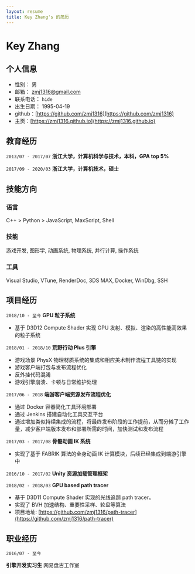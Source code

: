 ```yaml
---
layout: resume
title: Key Zhang's 的简历
---
```


# Key Zhang

## 个人信息

* 性别： 男
* 邮箱： [zmj1316@gmail.com](mailto:zmj1316@gmail.com)
* 联系电话： `hide`
* 出生日期： 1995-04-19
* github：[https://github.com/zmj1316](https://github.com/zmj1316)
* 主页：[https://zmj1316.github.io](https://zmj1316.github.io)

## 教育经历

`2013/07 - 2017/07`
__浙江大学，计算机科学与技术，本科，GPA top 5%__

`2017/09 - 2020/03`
__浙江大学，计算机技术，硕士__


## 技能方向

### 语言

C++ > Python > JavaScript, MaxScript, Shell

### 技能

游戏开发, 图形学, 动画系统, 物理系统, 并行计算, 操作系统

### 工具

Visual Studio, VTune, RenderDoc, 3DS MAX, Docker, WinDbg, SSH

## 项目经历

`2018/10 - 至今`
__GPU 粒子系统__

* 基于 D3D12 Compute Shader 实现 GPU 发射、模拟、渲染的高性能高效果的粒子系统

`2018/01 - 2018/10`
__荒野行动 Plus 引擎__

* 游戏场景 PhysX 物理材质系统的集成和相应美术制作流程工具链的实现
* 游戏客户端打包与发布流程优化
* 反外挂代码混淆
* 游戏引擎崩溃、卡顿与日常维护处理


`2017/06 - 2018`
__端游客户端资源发布流程优化__

* 通过 Docker 容器简化工具环境部署
* 通过 Jenkins 搭建自动化工具交互平台
* 通过增加类似持续集成的流程，将最终发布阶段的工作提前，从而分摊了工作量，减少客户端版本发布和部署所需的时间，加快测试和发布流程

`2017/03 - 2017/08`
__骨骼动画 IK 系统__

* 实现了基于 FABRIK 算法的全身动画 IK 计算模块，后续已经集成到端游引擎中

`2016/10 - 2017/02`
__Unity 资源加载管理框架__

`2018/02 - 2018/03`
__GPU based path tracer__

* 基于 D3D11 Compute Shader 实现的光线追踪 path tracer。
* 实现了 BVH 加速结构、重要性采样、轮盘等算法
* 项目地址: [https://github.com/zmj1316/path-tracer](https://github.com/zmj1316/path-tracer)

## 职业经历

`2016/07 - 至今`

__引擎开发实习生__
网易盘古工作室